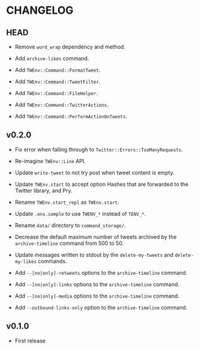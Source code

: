 # CHANGELOG

## HEAD

* Remove `word_wrap` dependency and method.

* Add `archive-likes` command.

* Add `TWEnv::Command::FormatTweet`.

* Add `TWEnv::Command::TweetFilter`.

* Add `TWEnv::Command::FileHelper`.

* Add `TWEnv::Command::TwitterActions`.

* Add `TWEnv::Command::PerformActionOnTweets`.

## v0.2.0

* Fix error when falling through to `Twitter::Errors::TooManyRequests`.

* Re-imagine `TWEnv::Line` API.

* Update `write-tweet` to not try post when tweet content is empty.

* Update `TWEnv.start` to accept option Hashes that are forwarded to the
  Twitter library, and Pry.

* Rename `TWEnv.start_repl` as `TWEnv.start`.

* Update `.env.sample` to use `TWENV_*` instead of `TENV_*`.

* Rename `data/` directory to `command_storage/`.

* Decrease the default maximum number of tweets archived by the `archive-timeline`
  command from 500 to 50.

* Update messages written to stdout by the `delete-my-tweets` and
 `delete-my-likes` commands.

* Add `--[no|only]-retweets` options to the `archive-timeline` command.

* Add `--[no|only]-links` options to the `archive-timeline` command.

* Add `--[no|only]-media` options to the `archive-timeline` command.

* Add `--outbound-links-only` option to the `archive-timeline` command.

## v0.1.0

* First release
